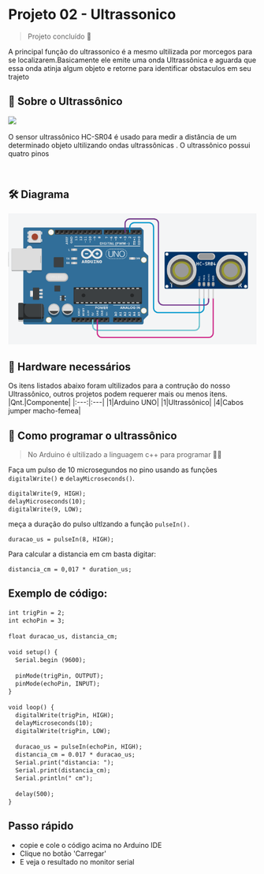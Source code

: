 # Projeto 02 - Ultrassonico
> Projeto concluído 🥳

A principal função do ultrassonico é a mesmo ultilizada por morcegos para se localizarem.Basicamente ele emite uma onda Ultrassônica e aguarda que essa onda atinja algum objeto e retorne para identificar obstaculos em seu trajeto 

## 📑 Sobre o Ultrassônico

<img src="https://www.usinainfo.com.br/img/cms/fotos-categorias/pinout-sensor-ultrassonico-hc-sr04.jpg">

O sensor ultrassônico HC-SR04 é usado para medir a distância de um determinado objeto ultilizando ondas ultrassônicas
. O ultrassônico possui quatro pinos

<br>

## 🛠️ Diagrama 

<img src="diagrama.png">

## :open_file_folder: Hardware necessários
Os itens listados abaixo foram ultilizados para a contrução do nosso Ultrassônico, outros projetos podem requerer mais ou menos itens.
|Qnt.|Componente|
|:---:|:---|
|1|Arduino UNO|
|1|Ultrassônico|
|4|Cabos jumper macho-femea|

## 💭 Como programar o ultrassônico
> No Arduino é ultilizado a linguagem c++ para programar 👩‍💻

Faça um pulso de 10 microsegundos no pino usando as funções `digitalWrite()` e `delayMicroseconds()`.
```
digitalWrite(9, HIGH); 
delayMicroseconds(10); 
digitalWrite(9, LOW);
```
meça a duração do pulso ultlzando a função `pulseIn().`
```
duracao_us = pulseIn(8, HIGH);
```

Para calcular a distancia em cm basta digitar:

```
distancia_cm = 0,017 * duration_us;
```

## Exemplo de código:

```
int trigPin = 2;    
int echoPin = 3;    

float duracao_us, distancia_cm;

void setup() {
  Serial.begin (9600);

  pinMode(trigPin, OUTPUT);
  pinMode(echoPin, INPUT);
}

void loop() {
  digitalWrite(trigPin, HIGH);
  delayMicroseconds(10);
  digitalWrite(trigPin, LOW);

  duracao_us = pulseIn(echoPin, HIGH);
  distancia_cm = 0.017 * duracao_us;
  Serial.print("distancia: ");
  Serial.print(distancia_cm);
  Serial.println(" cm");

  delay(500);
}
```

## Passo rápido

- copie e cole o código acima no Arduino IDE
- Clique no botão 'Carregar' 
- E veja o resultado no monitor serial
